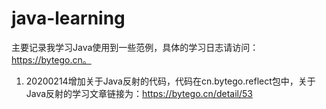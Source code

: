 # java-learning
主要记录我学习Java使用到一些范例，具体的学习日志请访问：https://bytego.cn。

1. 20200214增加关于Java反射的代码，代码在cn.bytego.reflect包中，关于Java反射的学习文章链接为：https://bytego.cn/detail/53